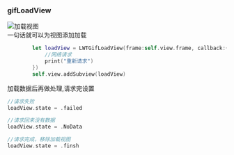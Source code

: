 ### gifLoadView
![加载视图](http://ok841h9gr.bkt.clouddn.com/gifLoadView.gif)    
一句话就可以为视图添加加载
``` swift
        let loadView = LWTGifLoadView(frame:self.view.frame, callback:{
            //网络请求
            print("重新请求")
        })
        self.view.addSubview(loadView)
```
加载数据后再做处理,请求完设置
``` swift
//请求失败
loadView.state = .failed

//请求回来没有数据
loadView.state = .NoData

//请求完成，移除加载视图
loadView.state = .finsh
```
